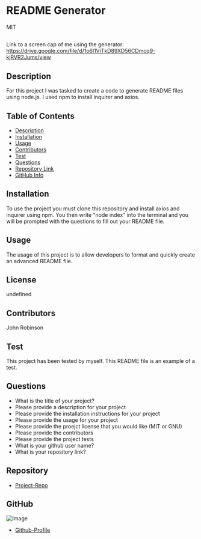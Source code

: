 
  # **README Generator**
    
  MIT
  
  ##
  Link to a screen cap of me using the generator: https://drive.google.com/file/d/1o6l1ViTkD89XD56CDmcq9-kjRVR2Jums/view
  ## Description
  For this project I was tasked to create a code to generate README files using node.js. I used npm to install inquirer and axios.
  ## Table of Contents
  - [Description](#Description)
  - [Installation](#Installation)
  - [Usage](#Usage)
  - [Contributors](#Contributors)
  - [Test](#Test)
  - [Questions](#Questions)
  - [Repository Link](#Repository)
  - [GitHub Info](#GitHub)
  ## Installation
  To use the project you must clone this repository and install axios and inquirer using npm. You then write "node index" into the terminal and you will be prompted with the questions to fill out your README file.
  ## Usage
  The usage of this project is to allow developers to format and quickly create an advanced README file.
  ## License
  undefined
  ## Contributors
  John Robinson
  ## Test
  This project has been tested by myself. This README file is an example of a test.
  ## Questions
  - What is the title of your project?
  - Please provide a description for your project
  - Please provide the installation instructions for your project
  - Please provide the usage for your project
  - Please provide the proejct license that you would like (MIT or GNU)
  - Please provide the contributors
  - Please provide the project tests
  - What is your github user name?
  - What is your repository link?
  ## Repository
  - [Project-Repo](https://github.com/johnrob112/readme-generator)
  ## GitHub
  ![Image](https://avatars.githubusercontent.com/u/107014086?v=4)

  - [Github-Profile](https://github.com/johnrob112)

